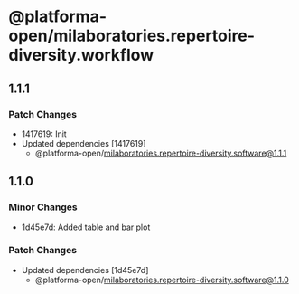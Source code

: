 # @platforma-open/milaboratories.repertoire-diversity.workflow

## 1.1.1

### Patch Changes

- 1417619: Init
- Updated dependencies [1417619]
  - @platforma-open/milaboratories.repertoire-diversity.software@1.1.1

## 1.1.0

### Minor Changes

- 1d45e7d: Added table and bar plot

### Patch Changes

- Updated dependencies [1d45e7d]
  - @platforma-open/milaboratories.repertoire-diversity.software@1.1.0
